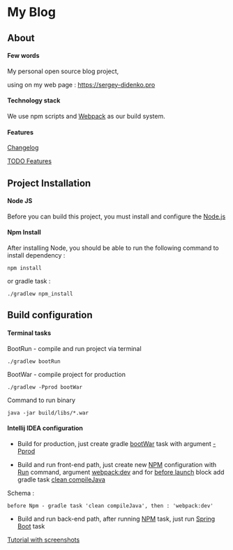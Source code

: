 # My Blog

## About
#### Few words

My personal open source blog project,

using on my web page : https://sergey-didenko.pro

#### Technology stack

We use npm scripts and [Webpack][] as our build system.

#### Features

[Changelog][changelog]

[TODO Features][features_todo]

## Project Installation
#### Node JS

Before you can build this project, you must install and configure the [Node.js][]

#### Npm Install

After installing Node, you should be able to run the following command to install dependency :

    npm install

or gradle task :

    ./gradlew npm_install

## Build configuration
#### Terminal tasks

BootRun - compile and run project via terminal

    ./gradlew bootRun

BootWar - compile project for production

    ./gradlew -Pprod bootWar

Command to run binary

    java -jar build/libs/*.war

#### Intellij IDEA configuration

 - Build for production, 
 just create gradle [bootWar]() task with argument [-Pprod]()

 - Build and run front-end path, 
 just create new [NPM]() configuration with [Run]() command, argument [webpack:dev]() 
 and for [before launch]() block add gradle task [clean compileJava]()

Schema :

    before Npm - gradle task 'clean compileJava', then : 'webpack:dev'

 - Build and run back-end path, 
 after running [NPM]() task, just run [Spring Boot]() task

[Tutorial with screenshots][idea_tutorial]

[Node.js]: https://nodejs.org/
[Webpack]: https://webpack.github.io/

[changelog]: https://github.com/sergey-didenko/my-blog/blob/master/CHANGELOG.md
[features_todo]: https://github.com/sergey-didenko/my-blog/blob/master/doc/TODO_FEATURES.md

[idea_tutorial]: https://github.com/sergey-didenko/my-blog/blob/master/doc/IDEA_TUTORIAL.md
